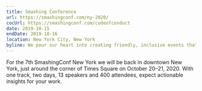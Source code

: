 ```yaml
---
title: Smashing Conference
url: https://smashingconf.com/ny-2020/
cocUrl: https://smashingconf.com/codeofconduct
date: 2019-10-15
endDate: 2019-10-16
location: New York City, New York
byline: We pour our heart into creating friendly, inclusive events that are focused on real-world problems and solutions.
---
```


For the 7th SmashingConf New York we will be back in downtown New York, just around the corner of Times Square on October 20–21, 2020. With one track, two days, 13 speakers and 400 attendees, expect actionable insights for your work.
